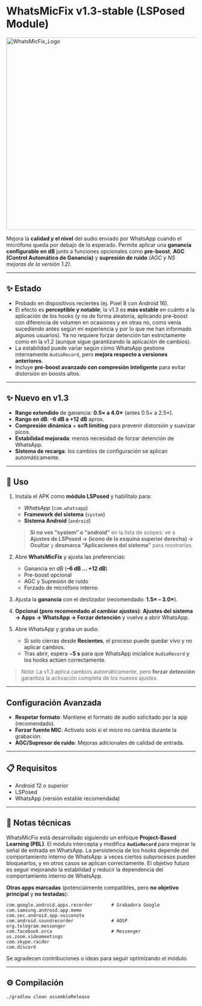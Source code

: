 # WhatsMicFix v1.3-stable (LSPosed Module)

<img width="512" height="512" alt="WhatsMicFix_Logo" src="https://github.com/user-attachments/assets/2394432f-e0d2-456e-8edd-fbe5f5cbe2e1" />

Mejora la **calidad y el nivel** del audio enviado por WhatsApp cuando el micrófono queda por debajo de lo esperado.
Permite aplicar una **ganancia configurable en dB** junto a funciones opcionales como **pre-boost**, **AGC (Control Automático de Ganancia)** y **supresión de ruido** *(AGC y NS mejoras de la versión 1.2)*.

---

## ✨ Estado

* Probado en dispositivos recientes (ej. Pixel 8 con Android 16).
* El efecto es **perceptible y notable**; la v1.3 es **más estable** en cuánto a la aplicación de los hooks (y no de forma aleatoria, aplicando pre-boost con diferencia de volumen en ocasiones y en otras no, como venía sucediendo antes según mi experiencia y por lo que me han informado algunos usuarios). Ya no requiere forzar detención tan estrictamente como en la v1.2 (aunque sigue garantizando la aplicación de cambios).
* La estabilidad puede variar según cómo WhatsApp gestione internamente `AudioRecord`, pero **mejora respecto a versiones anteriores**.
* Incluye **pre-boost avanzado con compresión inteligente** para evitar distorsión en boosts altos.

---

## ✨ Nuevo en v1.3

* **Rango extendido** de ganancia: **0.5× a 4.0×** (antes 0.5× a 2.5×).
* **Rango en dB**: **–6 dB a +12 dB** aprox.
* **Compresión dinámica** + **soft limiting** para prevenir distorsión y suavizar picos.
* **Estabilidad mejorada**: menos necesidad de forzar detención de WhatsApp.
* **Sistema de recarga**: los cambios de configuración se aplican automáticamente.

---

## 🚀 Uso

1. Instala el APK como **módulo LSPosed** y habilítalo para:

   * *WhatsApp* (`com.whatsapp`)
   * **Framework del sistema** (`system`)
   * **Sistema Android** (`android`)

   > **Si no ves “system” o “android”** en la lista de scopes: ve a **Ajustes de LSPosed → (icono de la esquina superior derecha) → Ocultar** y **desmarca “Aplicaciones del sistema”** para mostrarlas.
2. Abre **WhatsMicFix** y ajusta las preferencias:

   * Ganancia en dB (**–6 dB … +12 dB**)
   * Pre-boost opcional
   * AGC y Supresión de ruido
   * Forzado de micrófono interno
3. Ajusta la **ganancia** con el deslizador (recomendado: **1.5× – 3.0×**).
4. **Opcional (pero recomendado al cambiar ajustes)**: **Ajustes del sistema → Apps → WhatsApp → Forzar detención** y vuelve a abrir WhatsApp.
5. Abre WhatsApp y graba un audio.

   * Si solo cierras desde **Recientes**, el proceso puede quedar vivo y no aplicar cambios.
   * Tras abrir, espera \~**5 s** para que WhatsApp inicialice `AudioRecord` y los hooks actúen correctamente.

> *Nota:* La v1.3 aplica cambios automáticamente, pero **forzar detención** garantiza la activación completa de los nuevos ajustes.

---

## Configuración Avanzada

* **Respetar formato**: Mantiene el formato de audio solicitado por la app (recomendado).
* **Forzar fuente MIC**: Actívalo solo si el micro no cambia durante la grabación.
* **AGC/Supresor de ruido**: Mejoras adicionales de calidad de entrada.

---

## 📋 Requisitos

* Android 12 o superior
* LSPosed
* WhatsApp (versión estable recomendada)

---

## 📌 Notas técnicas

WhatsMicFix está desarrollado siguiendo un enfoque **Project-Based Learning (PBL)**.
El módulo intercepta y modifica **`AudioRecord`** para mejorar la señal de entrada en WhatsApp.
La persistencia de los hooks depende del comportamiento interno de WhatsApp: a veces ciertos subprocesos pueden bloquearlos, y en otros casos se aplican correctamente.
El objetivo futuro es seguir mejorando la estabilidad y reducir la dependencia del comportamiento interno de WhatsApp.

**Otras apps marcadas** (potencialmente compatibles, pero **no objetivo principal** y **no testadas**):

```
com.google.android.apps.recorder       # Grabadora Google
com.samsung.android.app.memo
com.sec.android.app.voicenote
com.android.soundrecorder              # AOSP
org.telegram.messenger
com.facebook.orca                      # Messenger
us.zoom.videomeetings
com.skype.raider
com.discord
```

Se agradecen contribuciones o ideas para seguir optimizando el módulo.

---

## ⚙️ Compilación

```bash
./gradlew clean assembleRelease
```
